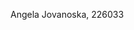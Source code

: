 Angela Jovanoska, 226033


<!---
angelajovanoska/angelajovanoska is a ✨ special ✨ repository because its `README.md` (this file) appears on your GitHub profile.
You can click the Preview link to take a look at your changes.
--->
